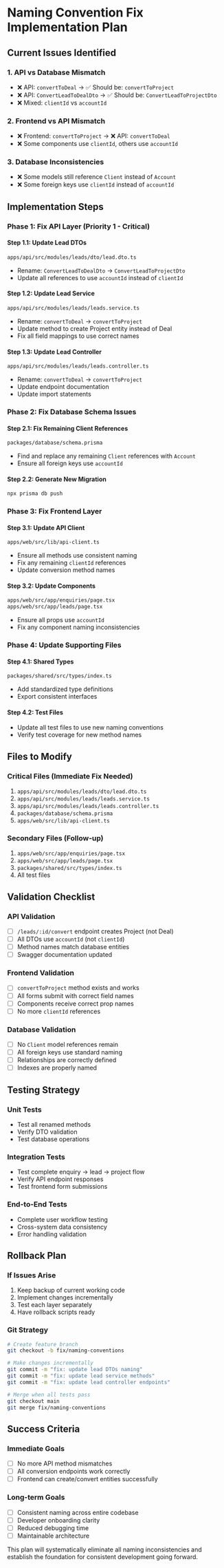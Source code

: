 # Naming Convention Fix Implementation Plan

## Current Issues Identified

### 1. **API vs Database Mismatch**
- ❌ API: `convertToDeal` → ✅ Should be: `convertToProject`
- ❌ API: `ConvertLeadToDealDto` → ✅ Should be: `ConvertLeadToProjectDto`
- ❌ Mixed: `clientId` vs `accountId`

### 2. **Frontend vs API Mismatch**
- ❌ Frontend: `convertToProject` → ❌ API: `convertToDeal`
- ❌ Some components use `clientId`, others use `accountId`

### 3. **Database Inconsistencies**
- ❌ Some models still reference `Client` instead of `Account`
- ❌ Some foreign keys use `clientId` instead of `accountId`

## Implementation Steps

### Phase 1: Fix API Layer (Priority 1 - Critical)

#### Step 1.1: Update Lead DTOs
```bash
apps/api/src/modules/leads/dto/lead.dto.ts
```
- Rename: `ConvertLeadToDealDto` → `ConvertLeadToProjectDto`
- Update all references to use `accountId` instead of `clientId`

#### Step 1.2: Update Lead Service
```bash
apps/api/src/modules/leads/leads.service.ts
```
- Rename: `convertToDeal` → `convertToProject`
- Update method to create Project entity instead of Deal
- Fix all field mappings to use correct names

#### Step 1.3: Update Lead Controller
```bash
apps/api/src/modules/leads/leads.controller.ts
```
- Rename: `convertToDeal` → `convertToProject`
- Update endpoint documentation
- Update import statements

### Phase 2: Fix Database Schema Issues

#### Step 2.1: Fix Remaining Client References
```bash
packages/database/schema.prisma
```
- Find and replace any remaining `Client` references with `Account`
- Ensure all foreign keys use `accountId`

#### Step 2.2: Generate New Migration
```bash
npx prisma db push
```

### Phase 3: Fix Frontend Layer

#### Step 3.1: Update API Client
```bash
apps/web/src/lib/api-client.ts
```
- Ensure all methods use consistent naming
- Fix any remaining `clientId` references
- Update conversion method names

#### Step 3.2: Update Components
```bash
apps/web/src/app/enquiries/page.tsx
apps/web/src/app/leads/page.tsx
```
- Ensure all props use `accountId`
- Fix any component naming inconsistencies

### Phase 4: Update Supporting Files

#### Step 4.1: Shared Types
```bash
packages/shared/src/types/index.ts
```
- Add standardized type definitions
- Export consistent interfaces

#### Step 4.2: Test Files
- Update all test files to use new naming conventions
- Verify test coverage for new method names

## Files to Modify

### Critical Files (Immediate Fix Needed)
1. `apps/api/src/modules/leads/dto/lead.dto.ts`
2. `apps/api/src/modules/leads/leads.service.ts`
3. `apps/api/src/modules/leads/leads.controller.ts`
4. `packages/database/schema.prisma`
5. `apps/web/src/lib/api-client.ts`

### Secondary Files (Follow-up)
1. `apps/web/src/app/enquiries/page.tsx`
2. `apps/web/src/app/leads/page.tsx`
3. `packages/shared/src/types/index.ts`
4. All test files

## Validation Checklist

### API Validation
- [ ] `/leads/:id/convert` endpoint creates Project (not Deal)
- [ ] All DTOs use `accountId` (not `clientId`)
- [ ] Method names match database entities
- [ ] Swagger documentation updated

### Frontend Validation
- [ ] `convertToProject` method exists and works
- [ ] All forms submit with correct field names
- [ ] Components receive correct prop names
- [ ] No more `clientId` references

### Database Validation
- [ ] No `Client` model references remain
- [ ] All foreign keys use standard naming
- [ ] Relationships are correctly defined
- [ ] Indexes are properly named

## Testing Strategy

### Unit Tests
- Test all renamed methods
- Verify DTO validation
- Test database operations

### Integration Tests
- Test complete enquiry → lead → project flow
- Verify API endpoint responses
- Test frontend form submissions

### End-to-End Tests
- Complete user workflow testing
- Cross-system data consistency
- Error handling validation

## Rollback Plan

### If Issues Arise
1. Keep backup of current working code
2. Implement changes incrementally
3. Test each layer separately
4. Have rollback scripts ready

### Git Strategy
```bash
# Create feature branch
git checkout -b fix/naming-conventions

# Make changes incrementally
git commit -m "fix: update lead DTOs naming"
git commit -m "fix: update lead service methods"
git commit -m "fix: update lead controller endpoints"

# Merge when all tests pass
git checkout main
git merge fix/naming-conventions
```

## Success Criteria

### Immediate Goals
- [ ] No more API method mismatches
- [ ] All conversion endpoints work correctly
- [ ] Frontend can create/convert entities successfully

### Long-term Goals
- [ ] Consistent naming across entire codebase
- [ ] Developer onboarding clarity
- [ ] Reduced debugging time
- [ ] Maintainable architecture

This plan will systematically eliminate all naming inconsistencies and establish the foundation for consistent development going forward.
